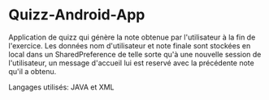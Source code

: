 # Quizz-Android-App

Application de quizz qui génère la note obtenue par l'utilisateur à la fin de l'exercice. 
Les données nom d'utilisateur et note finale sont stockées en local dans un SharedPreference de telle sorte qu'à une nouvelle session de l'utilisateur, un message d'accueil lui est reservé avec la précédente note qu'il a obtenu.

Langages utilisés: JAVA et XML
